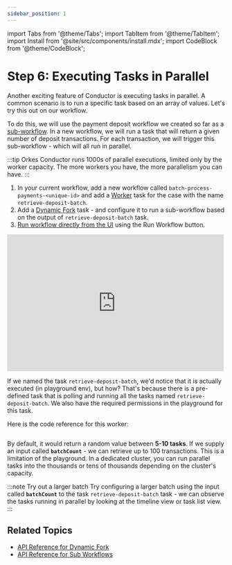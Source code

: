 ```yaml
---
sidebar_position: 1
---
```

import Tabs from '@theme/Tabs';
import TabItem from '@theme/TabItem';
import Install from '@site/src/components/install.mdx';
import CodeBlock from '@theme/CodeBlock';

# Step 6: Executing Tasks in Parallel

Another exciting feature of Conductor is executing tasks in parallel. A common scenario is to run a specific task based on an array of values. Let's try this out on our workflow.

To do this, we will use the payment deposit workflow we created so far as a [sub-workflow](/content/reference-docs/operators/sub-workflow). In a new workflow, we will run a task that will return a given number of deposit transactions. For each transaction, we will trigger this sub-workflow - which will all run in parallel.

:::tip
Orkes Conductor runs 1000s of parallel executions, limited only by the worker capacity. The more workers you have, the more parallelism you can have.
:::

<Tabs>
<TabItem value="UI" label="UI">

<div className="row">
<div className="col col--4">

1. In your current workflow, add a new workflow called `batch-process-payments-<unique-id>` and add a [Worker](/content/reference-docs/worker-task) task for the case with the name `retrieve-deposit-batch`.
2. Add a [Dynamic Fork](/content/reference-docs/operators/dynamic-fork) task - and  configure it to run a sub-workflow based on the output of `retrieve-deposit-batch` task.
3. [Run workflow directly from the UI](/content/how-to-videos/run-workflow) using the Run Workflow button.

</div>
<div className="col col--4">
<div className="embed-youtube-video">
<iframe width="500" height="315" src="https://www.youtube.com/embed/xkRHjAgff0I?si=3N7kE0dmnvj6v_5J" title="YouTube video player" frameborder="0" allow="accelerometer; autoplay; clipboard-write; encrypted-media; gyroscope; picture-in-picture; web-share" allowfullscreen="allowfullscreen"
mozallowfullscreen="mozallowfullscreen"
msallowfullscreen="msallowfullscreen"
oallowfullscreen="oallowfullscreen"
webkitallowfullscreen="webkitallowfullscreen"></iframe></div>
</div>
</div>
</TabItem>
</Tabs>

If we named the task `retrieve-deposit-batch`, we'd notice that it is actually executed (in playground env), but how?
That's because there is a pre-defined task that is polling and running all the tasks named `retrieve-deposit-batch`. We also have the required permissions in the playground for this task.

Here is the code reference for this worker:

```java dynamic https://github.com/conductor-sdk/orkes-java-springboot2-example/blob/main/src/main/java/io/orkes/example/banking/workers/ConductorWorkers.java section=2 .../workers/ConductorWorkers.java
```

By default, it would return a random value between __5-10 tasks__. If we supply an input called __`batchCount`__ - we can retrieve up to 100 transactions. This is a limitation of the playground. In a dedicated
cluster, you can run parallel tasks into the thousands or tens of thousands depending on the cluster's capacity.

:::note Try out a larger batch
Try configuring a larger batch using the input called __`batchCount`__ to the task `retrieve-deposit-batch` task - we can observe the tasks running in parallel by looking at the timeline view or task list view.
:::

## Related Topics

* [API Reference for Dynamic Fork](/content/reference-docs/operators/dynamic-fork)
* [API Reference for Sub Workflows](/content/reference-docs/operators/sub-workflow)